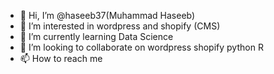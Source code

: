 - 👋 Hi, I’m @haseeb37(Muhammad Haseeb)
- 👀 I’m interested in wordpress and shopify (CMS)
- 🌱 I’m currently learning Data Science
- 💞️ I’m looking to collaborate on wordpress shopify python R
- 📫 How to reach me 

<!---
haseeb37/haseeb37 is a ✨ special ✨ repository because its `README.md` (this file) appears on your GitHub profile.
You can click the Preview link to take a look at your changes.
--->
